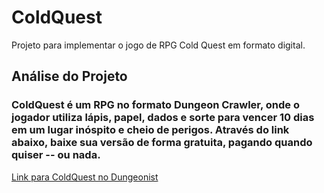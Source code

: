 # ColdQuest
Projeto para implementar o jogo de RPG Cold Quest em formato digital.

## Análise do Projeto

### ColdQuest é um RPG no formato Dungeon Crawler, onde o jogador utiliza lápis, papel, dados e sorte para vencer 10 dias em um lugar inóspito e cheio de perigos. Através do link abaixo, baixe sua versão de forma gratuita, pagando quando quiser -- ou nada.

[Link para ColdQuest no Dungeonist](https://dungeonist.com/cold-quest-um-jogo-de-exploracao-de-masmorras/)


